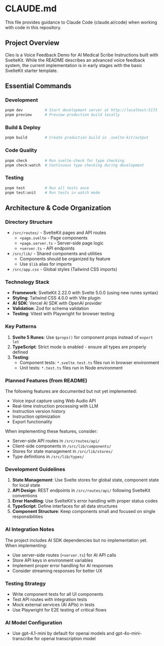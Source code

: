 # CLAUDE.md

This file provides guidance to Claude Code (claude.ai/code) when working with code in this repository.

## Project Overview

Cleo is a Voice Feedback Demo for AI Medical Scribe Instructions built with SvelteKit. While the README describes an advanced voice feedback system, the current implementation is in early stages with the basic SvelteKit starter template.

## Essential Commands

### Development
```bash
pnpm dev          # Start development server at http://localhost:5173
pnpm preview      # Preview production build locally
```

### Build & Deploy
```bash
pnpm build        # Create production build in .svelte-kit/output
```

### Code Quality
```bash
pnpm check        # Run svelte-check for type checking
pnpm check:watch  # Continuous type checking during development
```

### Testing
```bash
pnpm test         # Run all tests once
pnpm test:unit    # Run tests in watch mode
```

## Architecture & Code Organization

### Directory Structure
- `/src/routes/` - SvelteKit pages and API routes
  - `+page.svelte` - Page components
  - `+page.server.ts` - Server-side page logic
  - `+server.ts` - API endpoints
- `/src/lib/` - Shared components and utilities
  - Components should be organized by feature
  - Use `$lib` alias for imports
- `/src/app.css` - Global styles (Tailwind CSS imports)

### Technology Stack
- **Framework**: SvelteKit 2.22.0 with Svelte 5.0.0 (using new runes syntax)
- **Styling**: Tailwind CSS 4.0.0 with Vite plugin
- **AI SDK**: Vercel AI SDK with OpenAI provider
- **Validation**: Zod for schema validation
- **Testing**: Vitest with Playwright for browser testing

### Key Patterns

1. **Svelte 5 Runes**: Use `$props()` for component props instead of `export let`
2. **TypeScript**: Strict mode is enabled - ensure all types are properly defined
3. **Testing**: 
   - Component tests: `*.svelte.test.ts` files run in browser environment
   - Unit tests: `*.test.ts` files run in Node environment

### Planned Features (from README)

The following features are documented but not yet implemented:
- Voice input capture using Web Audio API
- Real-time instruction processing with LLM
- Instruction version history
- Instruction optimization
- Export functionality

When implementing these features, consider:
- Server-side API routes in `/src/routes/api/`
- Client-side components in `/src/lib/components/`
- Stores for state management in `/src/lib/stores/`
- Type definitions in `/src/lib/types/`

### Development Guidelines

1. **State Management**: Use Svelte stores for global state, component state for local state
2. **API Design**: REST endpoints in `/src/routes/api/` following SvelteKit conventions
3. **Error Handling**: Use SvelteKit's error handling with proper status codes
4. **TypeScript**: Define interfaces for all data structures
5. **Component Structure**: Keep components small and focused on single responsibilities

### AI Integration Notes

The project includes AI SDK dependencies but no implementation yet. When implementing:
- Use server-side routes (`+server.ts`) for AI API calls
- Store API keys in environment variables
- Implement proper error handling for AI responses
- Consider streaming responses for better UX

### Testing Strategy

- Write component tests for all UI components
- Test API routes with integration tests
- Mock external services (AI APIs) in tests
- Use Playwright for E2E testing of critical flows

### AI Model Configuration

- Use gpt-4.1-mini by default for openai models and gpt-4o-mini-transcribe for openai transcription model